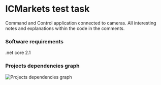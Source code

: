 # ICMarkets test task

Command and Control application connected to cameras.
All interesting notes and explanations within the code in the comments.

### Software requirements
.net core 2.1

### Projects dependencies graph
![Projects dependencies graph]()